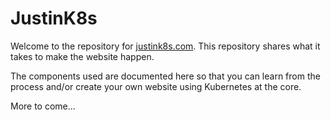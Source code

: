 # JustinK8s

Welcome to the repository for <a href="https://justink8s.com" target="_blank">justink8s.com</a>.  This repository shares what it takes to make the website happen.

The components used are documented here so that you can learn from the process and/or create your own website using Kubernetes at the core.

More to come...

